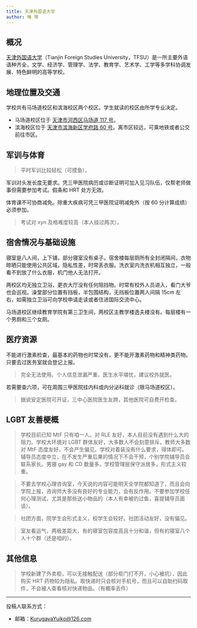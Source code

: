 ```yaml
---
title: 天津外国语大学
author: 唯 等
---
```


## 概况

[天津外国语大学](https://www.tjfsu.edu.cn)（Tianjin Foreign Studies University，TFSU）是一所主要外语语种齐全，文学、经济学、管理学、法学、教育学、艺术学、工学等多学科协调发展、特色鲜明的高等学校。

## 地理位置及交通

学校共有马场道校区和滨海校区两个校区。学生就读的校区由所学专业决定。

- 马场道校区位于 [天津市河西区马场道 117 号](https://amap.com/place/B00160F6AZ)。
- 滨海校区位于 [天津市滨海新区学府路 60 号](https://amap.com/place/B0FFGAPDXN)。离市区较远，可乘地铁或者公交前往市区。

## 军训与体育

> 平时军训比较轻松（可摸鱼）。

军训对头发长度无要求。凭三甲医院病历或诊断证明可加入见习队伍，仅帮老师做事但需要参加考试。假条和 HRT 处方无效。

体育课不可协商减免。除重大疾病可凭三甲医院证明减免外（按 60 分计算成绩）必须参加。

> 考试对 xyn 及格难度较高（本人挂过两次）。

## 宿舍情况与基础设施

寝室是八人间，上下铺，部分寝室没有桌子。宿舍楼每层厕所有全封闭隔间，衣物晾晒只能使用公共区域，隐私性差，时常丢衣服。洗衣室内洗衣机相互独立，一般看不到放了什么衣服，机门他人无法打开。

两校区均无独立卫浴，更衣大厅没有任何阻挡物。时常有校外人员进入，看门大爷也会巡视。澡堂部分位置有挡板，半包围结构，无挡板位置两人间隔 15cm 左右，如需独立卫浴可向学校申请走读或者住进国际交流中心。

马场道校区继续教育学院有第三卫生间，两校区主教学楼逸夫楼没有。每层楼有一个男厕和三个女厕。

## 医疗资源

不能进行激素检查，最基本的药物也时常没有，更不能开激素药物和精神类药物。只要去过医务室就会登记上报。

> 完全无法使用。个人信息泄漏严重，医生水平堪忧，建议校外就医。

若需要查六项，可在周围三甲医院挂内科或内分泌科就诊（限马场道校区）。

> 据说安定医院可开证，三中心医院医生友跨，其他医院可自费开检查。

## LGBT 友善梗概

> 学校目前已知 MtF 只有咱一人。对 RLE 友好，本人目前没有遇到什么大的阻力。学校大环境对 LGBT 群体友好，大多数人不会刻意排斥。教师大多数对 MtF 态度友好，不会产生偏见。学校对着装没有什么要求，得体即可。辅导员态度中立，在不发生严重后果的情况下不会干预，个别学院辅导员会联系家长。男寝 gay 和 CD 数量多。学校管理层保守派居多，形式主义较重。

> 不要去学校心理咨询室，今天说的内容可能明天全学院都知道了，而且会向学院上报，咨询师大多没有良好的专业能力，会有反作用。不要参加学校任何心理测试，尤其是那些送小物品的（本人有幸被钓过鱼，喜提辅导员面谈）。

> 社团方面，院学生会形式主义，校学生会较好。社团活动友好，没有偏见。

> 室友看运气，两极差距大，有的寝室包容度高且十分和谐，但有的寝室八个人十个群（还是咱的）。

## 其他信息

> 学校新建了外卖柜，可以无接触配送（部分柜门打不开，小心被坑），因此购买 HRT 药物较为隐私。取快递时只会核对手机号，而且可以自助扫码取件，不会被人查看核对快递物品。（有概率丢件）

---

投稿人联系方式：

- 邮箱：<KurugayaYuiko@126.com>
